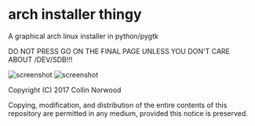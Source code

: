 # arch installer thingy
A graphical arch linux installer in python/pygtk

DO NOT PRESS GO ON THE FINAL PAGE UNLESS YOU DON'T CARE ABOUT /DEV/SDB!!!

![screenshot](http://i.imgur.com/ey7E88c.png "Super early")
![screenshot](http://i.imgur.com/47EiKrq.png "Super early")


Copyright (C) 2017 Collin Norwood

Copying, modification, and distribution of the entire contents of this repository are permitted in any medium, provided this notice is preserved.





